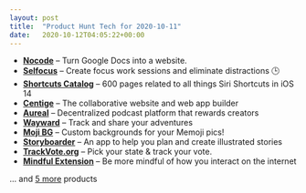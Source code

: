```yaml
---
layout: post
title:  "Product Hunt Tech for 2020-10-11"
date:   2020-10-12T04:05:22+00:00
---
```


* **[Nocode](https://www.producthunt.com/posts/nocode-2?utm_campaign=producthunt-api&utm_medium=api-v2&utm_source=Application%3A+Daily+Digest+RSS+v2+%28ID%3A+29748%29)** – Turn Google Docs into a website.
* **[Selfocus](https://www.producthunt.com/posts/selfocus?utm_campaign=producthunt-api&utm_medium=api-v2&utm_source=Application%3A+Daily+Digest+RSS+v2+%28ID%3A+29748%29)** – Create focus work sessions and eliminate distractions 🕒
* **[Shortcuts Catalog](https://www.producthunt.com/posts/shortcuts-catalog?utm_campaign=producthunt-api&utm_medium=api-v2&utm_source=Application%3A+Daily+Digest+RSS+v2+%28ID%3A+29748%29)** – 600 pages related to all things Siri Shortcuts in iOS 14
* **[Centige](https://www.producthunt.com/posts/centige?utm_campaign=producthunt-api&utm_medium=api-v2&utm_source=Application%3A+Daily+Digest+RSS+v2+%28ID%3A+29748%29)** – The collaborative website and web app builder
* **[Aureal](https://www.producthunt.com/posts/aureal?utm_campaign=producthunt-api&utm_medium=api-v2&utm_source=Application%3A+Daily+Digest+RSS+v2+%28ID%3A+29748%29)** – Decentralized podcast platform that rewards creators
* **[Wayward](https://www.producthunt.com/posts/wayward?utm_campaign=producthunt-api&utm_medium=api-v2&utm_source=Application%3A+Daily+Digest+RSS+v2+%28ID%3A+29748%29)** – Track and share your adventures
* **[Moji BG](https://www.producthunt.com/posts/moji-bg?utm_campaign=producthunt-api&utm_medium=api-v2&utm_source=Application%3A+Daily+Digest+RSS+v2+%28ID%3A+29748%29)** – Custom backgrounds for your Memoji pics!
* **[Storyboarder](https://www.producthunt.com/posts/storyboarder-2?utm_campaign=producthunt-api&utm_medium=api-v2&utm_source=Application%3A+Daily+Digest+RSS+v2+%28ID%3A+29748%29)** – An app to help you plan and create illustrated stories
* **[TrackVote.org](https://www.producthunt.com/posts/trackvote-org?utm_campaign=producthunt-api&utm_medium=api-v2&utm_source=Application%3A+Daily+Digest+RSS+v2+%28ID%3A+29748%29)** – Pick your state & track your vote.
* **[Mindful Extension](https://www.producthunt.com/posts/mindful-extension?utm_campaign=producthunt-api&utm_medium=api-v2&utm_source=Application%3A+Daily+Digest+RSS+v2+%28ID%3A+29748%29)** – Be more mindful of how you interact on the internet

… and [5 more](https://www.producthunt.com/tech) products